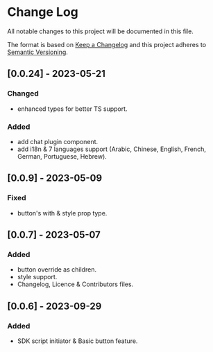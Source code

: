 # Change Log

All notable changes to this project will be documented in this file.

The format is based on [Keep a Changelog](http://keepachangelog.com/)
and this project adheres to [Semantic Versioning](http://semver.org/).

## [0.0.24] - 2023-05-21

### Changed

- enhanced types for better TS support.

### Added

- add chat plugin component.
- add i18n & 7 languages support (Arabic, Chinese, English, French, German, Portuguese, Hebrew).

## [0.0.9] - 2023-05-09

### Fixed

- button's with & style prop type.

## [0.0.7] - 2023-05-07

### Added

- button override as children.
- style support.
- Changelog, Licence & Contributors files.

## [0.0.6] - 2023-09-29

### Added

- SDK script initiator & Basic button feature.
